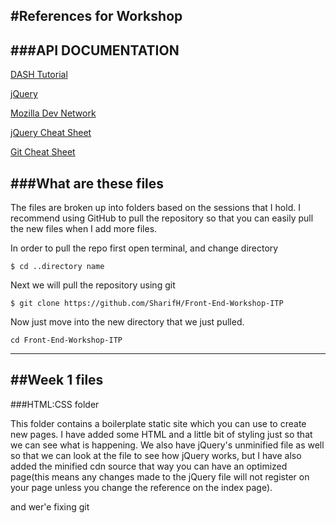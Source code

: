 #References for Workshop
-----


###API DOCUMENTATION
---
[DASH Tutorial](dash.ga.co)

[jQuery](https://api.jquery.com/)

[Mozilla Dev Network](https://developer.mozilla.org/en-US/)

[jQuery Cheat Sheet](https://oscarotero.com/jquery/)

[Git Cheat Sheet](https://services.github.com/on-demand/downloads/github-git-cheat-sheet.pdf)


###What are these files
---
The files are broken up into folders based on the sessions that I hold. I recommend using GitHub to pull the repository so that you can easily pull the new files when I add more files.

In order to pull the repo first open terminal, and change directory
```
$ cd ..directory name
```

Next we will pull the repository using git

```
$ git clone https://github.com/SharifH/Front-End-Workshop-ITP
```
Now just move into the new directory that we just pulled.

```
cd Front-End-Workshop-ITP
```

---
##Week 1 files
---
###HTML:CSS folder

This folder contains a boilerplate static site which you can use to create new pages. I have added some HTML and a little bit of styling just so that we can see what is happening. We also have jQuery's unminified file as well so that we can look at the file to see how jQuery works, but I have also added the minified cdn source that way you can have an optimized page(this means any changes made to the jQuery file will not register on your page unless you change the reference on the index page).

and wer'e fixing git


